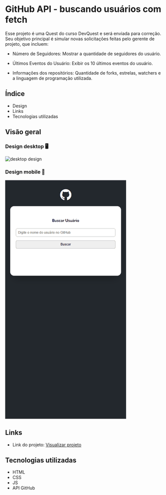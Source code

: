 # GitHub API - buscando usuários com fetch
Esse projeto é uma Quest do curso DevQuest e será enviada para correção. Seu objetivo principal é simular novas solicitações feitas pelo gerente de projeto, que incluem:

- Número de Seguidores: Mostrar a quantidade de seguidores do usuário.

- Últimos Eventos do Usuário: Exibir os 10 últimos eventos do usuário.

- Informações dos repositórios: Quantidade de forks, estrelas, watchers e a linguagem de programação utilizada.

## Índice

- Design
- Links
- Tecnologias utilizadas

## Visão geral

### Design desktop 🖥️

<img src="design/desktop-design.gif" alt="desktop design">

### Design mobile 📱

<img src="design/mobile-design.gif" alt="mobile design">

## Links

- Link do projeto: [Visualizar projeto](https://erickf-silva.github.io/quest-desafio-api-github/)

## Tecnologias utilizadas

- HTML
- CSS
- JS
- API GitHub
